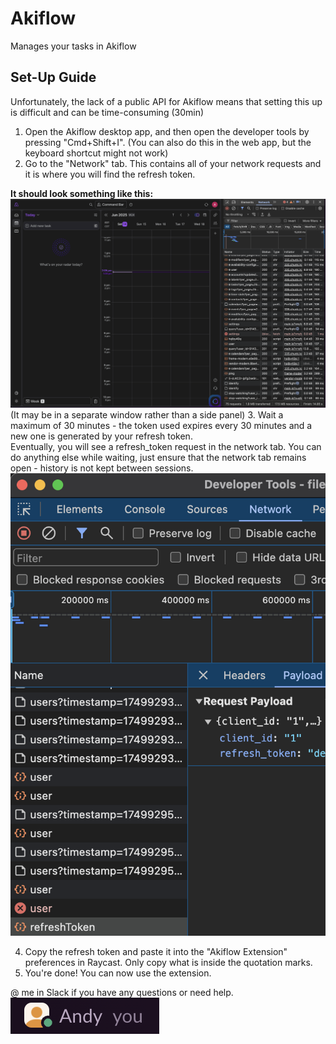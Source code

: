 # Akiflow

Manages your tasks in Akiflow

## Set-Up Guide
Unfortunately, the lack of a public API for Akiflow means that setting this up is difficult and can be time-consuming (30min)

1. Open the Akiflow desktop app, and then open the developer tools by pressing "Cmd+Shift+I". (You can also do this in the web app, but the keyboard shortcut might not work)
2. Go to the "Network" tab. This contains all of your network requests and it is where you will find the refresh token.

**It should look something like this:**
![](media/akiflow-extension-set-up-step-1.png)
(It may be in a separate window rather than a side panel)
3. Wait a maximum of 30 minutes - the token used expires every 30 minutes and a new one is generated by your refresh token.  
Eventually, you will see a refresh_token request in the network tab. You can do anything else while waiting, just ensure that the network tab remains open - history is not kept between sessions.
![](media/akiflow-extension-set-up-step-2.png)

4. Copy the refresh token and paste it into the "Akiflow Extension" preferences in Raycast. Only copy what is inside the quotation marks. 
5. You're done! You can now use the extension.

@ me in Slack if you have any questions or need help.
![](media/slack.png)